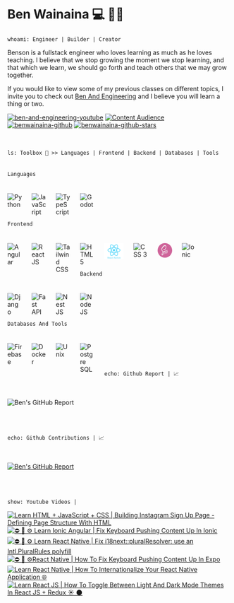 # Ben Wainaina 💻 👨‍💻

`whoami: Engineer | Builder | Creator`

Benson is a fullstack engineer who loves learning as much as he loves teaching. I believe that we stop growing the moment we stop learning, and that which we learn,
we should go forth and teach others that we may grow together.

If you would like to view some of my previous classes on different topics, I invite
you to check out [Ben And Engineering](http://www.youtube.com/@benandengineering)
and I believe you will learn a thing or two.

   <p align="left">
      <a href="https://www.youtube.com/c/benandengineering?sub_confirmation=1">
         <img alt="ben-and-engineering-youtube" title="Learn More And Grow" src="https://custom-icon-badges.demolab.com/youtube/channel/subscribers/UCOHVm-EN7JmsMKXherBxSLg?color=%23db113d&label=SUBSCRIBE&logo=video&logoColor=white&style=for-the-badge&labelColor=ff0037"/></a> 
      <a href="https://www.youtube.com/c/benandengineering">
         <img alt="Content Audience" title="Content Audience" src="https://custom-icon-badges.demolab.com/youtube/channel/views/UCOHVm-EN7JmsMKXherBxSLg?color=%238400ff&logo=eye&logoColor=white&style=for-the-badge&labelColor=9900ff"/></a> 
      <a href="https://github.com/benwainaina?tab=followers">
         <img alt="benwainaina-github" title="Connect To Learn More" src="https://custom-icon-badges.demolab.com/github/followers/benwainaina?color=d88110&labelColor=ff9100&style=for-the-badge&logo=person-add&label=Follow&logoColor=white"/></a>
      <a href="https://github.com/benwainaina?tab=repositories&sort=stargazers">
         <img alt="benwainaina-github-stars" title="GitHub Stars" src="https://custom-icon-badges.demolab.com/github/stars/benwainaina?color=10a0da&style=for-the-badge&labelColor=00b7ff&logo=star"/></a>
   </p>

<br>

`ls: Toolbox 🧰 >> Languages | Frontend | Backend | Databases | Tools`
<br>
<br>

`Languages`

<img title="Python" align="left" alt="Python" width="33px" style="margin-right:22px; margin-top: 22px" src="https://cdn.jsdelivr.net/gh/devicons/devicon/icons/python/python-original.svg"/>

<img title="JavaScript" align="left" alt="JavaScript" width="33px" style="margin-right:22px; margin-top: 22px" src="https://cdn.jsdelivr.net/gh/devicons/devicon/icons/javascript/javascript-plain.svg"/>

<img title="TypeScript" align="left" alt="TypeScript" width="33px" style="margin-right:22px; margin-top: 22px" src="https://cdn.jsdelivr.net/gh/devicons/devicon/icons/typescript/typescript-original.svg"/>

<img title="Godot" align="left" alt="Godot" width="33px" style="margin-right:22px; margin-top: 22px" src="https://cdn.jsdelivr.net/gh/devicons/devicon/icons/godot/godot-original.svg"/>

<br>
<br>
<br>
<br>

`Frontend`

<img title="Angular" align="left" alt="Angular" width="33px" style="margin-right:22px; margin-top: 22px" src="https://cdn.jsdelivr.net/gh/devicons/devicon/icons/angular/angular-original.svg"/>

<img title="React JS + React Native" align="left" alt="React JS" width="33px" style="margin-right:22px; margin-top: 22px" src="https://cdn.jsdelivr.net/gh/devicons/devicon/icons/react/react-original.svg"/>

<img title="Tailwind CSS" align="left" alt="Tailwind CSS" width="33px" style="margin-right:22px; margin-top: 22px" src="https://cdn.jsdelivr.net/gh/devicons/devicon/icons/tailwindcss/tailwindcss-original.svg"/>

<img title="HTML 5" align="left" alt="HTML 5" width="33px" style="margin-right:22px; margin-top: 22px" src="https://cdn.jsdelivr.net/gh/devicons/devicon/icons/html5/html5-original.svg"/>

<img title="React Native" align="left" alt="React Native" width="44px" style="margin-right:22px; margin-top: 22px" src="skills/react-native-1.svg"/>

<img title="CSS 3" align="left" alt="CSS 3" width="33px" style="margin-right:22px; margin-top: 22px" src="https://cdn.jsdelivr.net/gh/devicons/devicon/icons/css3/css3-original.svg"/>

<img title="SCSS" align="left" alt="SASS" width="33px" height="33px" style="margin-right:22px; margin-top: 22px; border-radius: 50%" src="skills/scss.jpeg"/>

<img title="Ionic" align="left" alt="Ionic" width="33px" style="margin-right:22px; margin-top: 22px" src="https://cdn.jsdelivr.net/gh/devicons/devicon/icons/ionic/ionic-original.svg"/>

<br>
<br>
<br>
<br>

`Backend`

<img title="Django" align="left" alt="Django" width="33px" style="margin-right:22px; margin-top: 22px" src="https://cdn.jsdelivr.net/gh/devicons/devicon/icons/django/django-plain.svg"/>

<img title="Fast API" align="left" alt="Fast API" width="33px" style="margin-right:22px; margin-top: 22px" src="https://cdn.jsdelivr.net/gh/devicons/devicon/icons/fastapi/fastapi-original.svg"/>

<img title="Nest JS" align="left" alt="Nest JS" width="33px" style="margin-right:22px; margin-top: 22px" src="https://cdn.jsdelivr.net/gh/devicons/devicon/icons/nestjs/nestjs-original.svg"/>

<img title="Node JS" align="left" alt="Node JS" width="33px" style="margin-right:22px; margin-top: 22px" src="https://cdn.jsdelivr.net/gh/devicons/devicon/icons/nodejs/nodejs-original.svg"/>

<br>
<br>
<br>
<br>

`Databases And Tools`

<img title="Firebase" align="left" alt="Firebase" width="33px" style="margin-right:22px; margin-top: 22px" src="https://cdn.jsdelivr.net/gh/devicons/devicon/icons/firebase/firebase-original.svg"/>

<img title="Docker" align="left" alt="Docker" width="33px" style="margin-right:22px; margin-top: 22px" src="https://cdn.jsdelivr.net/gh/devicons/devicon/icons/docker/docker-original.svg"/>

<img title="Unix" align="left" alt="Unix" width="33px" style="margin-right:22px; margin-top: 22px" src="https://cdn.jsdelivr.net/gh/devicons/devicon/icons/unix/unix-original.svg"/>

<img title="Postgre SQL" align="left" alt="Postgre SQL" width="33px" style="margin-right:22px; margin-top: 22px;" src="https://cdn.jsdelivr.net/gh/devicons/devicon/icons/postgresql/postgresql-original.svg"/>

<br>
<br>
<br>
<br>

`echo: Github Report | 📈`

<br>

![Ben's GitHub Report](https://github-readme-stats.vercel.app/api?username=benwainaina&show_icons=true&theme=radical)

<br>
<br>

`echo: Github Contributions | 📈`

<br>

[![Ben's GitHub Report](https://streak-stats.demolab.com/?user=benwainaina&theme=radical)](https://git.io/streak-stats)

<br>
<br>

`show: Youtube Videos | `

<!-- BEGIN YOUTUBE-CARDS -->
[![Learn HTML + JavaScript + CSS | Building Instagram Sign Up Page - Defining Page Structure With HTML](https://ytcards.demolab.com/?id=p8ldnZT_TrM&title=Learn+HTML+%2B+JavaScript+%2B+CSS+%7C+Building+Instagram+Sign+Up+Page+-+Defining+Page+Structure+With+HTML&lang=en&timestamp=1730186541&background_color=%230d1117&title_color=%23ffffff&stats_color=%23dedede&max_title_lines=1&width=250&border_radius=5 "Learn HTML + JavaScript + CSS | Building Instagram Sign Up Page - Defining Page Structure With HTML")](https://www.youtube.com/watch?v=p8ldnZT_TrM)
[![⛔  🐛  ⚙️ Learn Ionic Angular | Fix Keyboard Pushing Content Up In Ionic](https://ytcards.demolab.com/?id=JdbwePpU_LE&title=%E2%9B%94++%F0%9F%90%9B++%E2%9A%99%EF%B8%8F+Learn+Ionic+Angular+%7C+Fix+Keyboard+Pushing+Content+Up+In+Ionic&lang=en&timestamp=1729056248&background_color=%230d1117&title_color=%23ffffff&stats_color=%23dedede&max_title_lines=1&width=250&border_radius=5 "⛔  🐛  ⚙️ Learn Ionic Angular | Fix Keyboard Pushing Content Up In Ionic")](https://www.youtube.com/watch?v=JdbwePpU_LE)
[![⛔  🐛  ⚙️ Learn React Native | Fix i18next::pluralResolver: use an Intl.PluralRules polyfill](https://ytcards.demolab.com/?id=-EWIEd9B8YQ&title=%E2%9B%94++%F0%9F%90%9B++%E2%9A%99%EF%B8%8F+Learn+React+Native+%7C+Fix+i18next%3A%3ApluralResolver%3A+use+an+Intl.PluralRules+polyfill&lang=en&timestamp=1728884212&background_color=%230d1117&title_color=%23ffffff&stats_color=%23dedede&max_title_lines=1&width=250&border_radius=5 "⛔  🐛  ⚙️ Learn React Native | Fix i18next::pluralResolver: use an Intl.PluralRules polyfill")](https://www.youtube.com/watch?v=-EWIEd9B8YQ)
[![⛔  🐛  ⚙️React Native | How To Fix Keyboard Pushing Content Up In Expo](https://ytcards.demolab.com/?id=zvPxONBLNXk&title=%E2%9B%94++%F0%9F%90%9B++%E2%9A%99%EF%B8%8FReact+Native+%7C+How+To+Fix+Keyboard+Pushing+Content+Up+In+Expo&lang=en&timestamp=1728717289&background_color=%230d1117&title_color=%23ffffff&stats_color=%23dedede&max_title_lines=1&width=250&border_radius=5 "⛔  🐛  ⚙️React Native | How To Fix Keyboard Pushing Content Up In Expo")](https://www.youtube.com/watch?v=zvPxONBLNXk)
[![Learn React Native | How To Internationalize Your React Native Application 🌐](https://ytcards.demolab.com/?id=MW9PXW6pnWo&title=Learn+React+Native+%7C+How+To+Internationalize+Your+React+Native+Application+%F0%9F%8C%90&lang=en&timestamp=1728673739&background_color=%230d1117&title_color=%23ffffff&stats_color=%23dedede&max_title_lines=1&width=250&border_radius=5 "Learn React Native | How To Internationalize Your React Native Application 🌐")](https://www.youtube.com/watch?v=MW9PXW6pnWo)
[![Learn React JS | How To Toggle Between Light And Dark Mode Themes In React JS + Redux ☀️ 🌑](https://ytcards.demolab.com/?id=_YGnK5QWKTU&title=Learn+React+JS+%7C+How+To+Toggle+Between+Light+And+Dark+Mode+Themes+In+React+JS+%2B+Redux+%E2%98%80%EF%B8%8F+%F0%9F%8C%91&lang=en&timestamp=1727681851&background_color=%230d1117&title_color=%23ffffff&stats_color=%23dedede&max_title_lines=1&width=250&border_radius=5 "Learn React JS | How To Toggle Between Light And Dark Mode Themes In React JS + Redux ☀️ 🌑")](https://www.youtube.com/watch?v=_YGnK5QWKTU)
<!-- END YOUTUBE-CARDS -->

